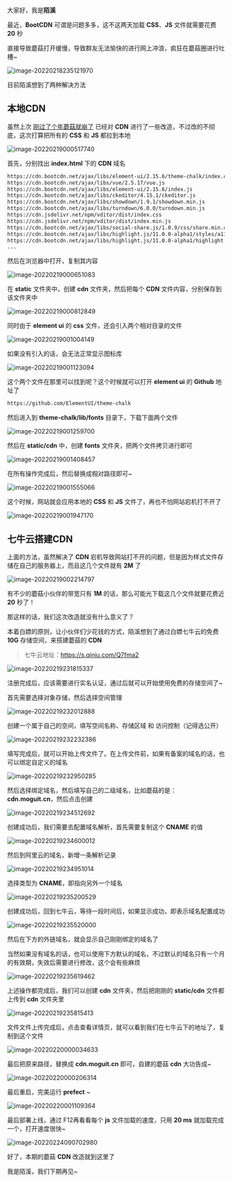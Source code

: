 大家好，我是**陌溪**

最近，**BootCDN** 可谓是问题多多，这不这两天加载 **CSS**、**JS** 文件就需要花费 **20** 秒

直接导致蘑菇打开缓慢，导致群友无法愉快的进行网上冲浪，疯狂在蘑菇圈进行吐槽~


![image-20220218235121970](images/image-20220218235121970.png)

目前陌溪想到了两种解决方法

## 本地CDN

虽然上次 [刚过了个年蘑菇就崩了](https://mp.weixin.qq.com/s/Hz-gkwhv21QDu160IvRfnA) 已经对 **CDN** 进行了一些改造，不过改的不彻底，这次打算把所有的 **CSS** 和 **JS** 都拉到本地


![image-20220219000517740](images/image-20220219000517740.png)

首先，分别找出 **index.html** 下的 **CDN** 域名

```bash
https://cdn.bootcdn.net/ajax/libs/element-ui/2.15.6/theme-chalk/index.css
https://cdn.bootcdn.net/ajax/libs/vue/2.5.17/vue.js
https://cdn.bootcdn.net/ajax/libs/element-ui/2.15.6/index.js
https://cdn.bootcdn.net/ajax/libs/ckeditor/4.15.1/ckeditor.js
https://cdn.bootcdn.net/ajax/libs/showdown/1.9.1/showdown.min.js
https://cdn.bootcdn.net/ajax/libs/turndown/6.0.0/turndown.min.js
https://cdn.jsdelivr.net/npm/vditor/dist/index.css
https://cdn.jsdelivr.net/npm/vditor/dist/index.min.js
https://cdn.bootcdn.net/ajax/libs/social-share.js/1.0.9/css/share.min.css
https://cdn.bootcdn.net/ajax/libs/highlight.js/11.0.0-alpha1/styles/a11y-dark.min.css
https://cdn.bootcdn.net/ajax/libs/highlight.js/11.0.0-alpha1/highlight.min.js
...
```

然后在浏览器中打开，复制其内容


![image-20220219000651083](images/image-20220219000651083.png)

在 **static** 文件夹中，创建 **cdn** 文件夹，然后把每个 **CDN** 文件内容，分别保存到该文件夹中


![image-20220219000812849](images/image-20220219000812849.png)

同时由于 **element ui** 的 **css** 文件，还会引入两个相对目录的文件


![image-20220219001004149](images/image-20220219001004149.png)

如果没有引入的话，会无法正常显示图标库


![image-20220219001123094](images/image-20220219001123094.png)

这个两个文件在那里可以找到呢？这个时候就可以打开 **element ui** 的 **Github** 地址了

```bash
https://github.com/ElementUI/theme-chalk
```

然后进入到 **theme-chalk/lib/fonts** 目录下，下载下面两个文件


![image-20220219001259700](images/image-20220219001259700.png)

然后在 **static/cdn** 中，创建 **fonts** 文件夹，把两个文件拷贝进行即可


![image-20220219001408457](images/image-20220219001408457.png)

在所有操作完成后，然后替换成相对路径即可~


![image-20220219001555066](images/image-20220219001555066.png)

这个时候，网站就会应用本地的 **CSS** 和 **JS** 文件了，再也不怕网站宕机打不开了


![image-20220219001947170](images/image-20220219001947170.png)

## 七牛云搭建CDN

上面的方法，虽然解决了 **CDN** 宕机导致网站打不开的问题，但是因为样式文件存储在自己的服务器上，而且这几个文件就有 **2M** 了


![image-20220219002214797](images/image-20220219002214797.png)

有不少的蘑菇小伙伴的带宽只有 **1M** 的话，那么可能光下载这几个文件就要花费近 **20** 秒了！

那这样的话，我们这次改造就没有什么意义了？

本着白嫖的原则，让小伙伴们少花钱的方式，陌溪想到了通过白嫖七牛云的免费 **10G** 存储空间，来搭建蘑菇的 **CDN**

> 七牛云地址：https://s.qiniu.com/Q7fma2


![image-20220219231815337](images/image-20220219231815337.png)

注册完成后，应该需要进行实名认证，通过后就可以开始使用免费的存储空间了~

首先需要选择对象存储，然后选择空间管理


![image-20220219232012888](images/image-20220219232012888.png)

创建一个属于自己的空间，填写空间名称、存储区域 和 访问控制（记得选公开）


![image-20220219232232386](images/image-20220219232232386.png)

填写完成后，就可以开始上传文件了。在上传文件前，如果有备案的域名的话，也可以绑定自定义的域名


![image-20220219232950285](images/image-20220219232950285.png)

然后选择绑定域名，然后填写自己的二级域名，比如蘑菇的是：**cdn.moguit.cn**，然后点击创建


![image-20220219234512692](images/image-20220219234512692.png)

创建成功后，我们需要去配置域名解析，首先需要复制这个 **CNAME** 的值


![image-20220219234600012](images/image-20220219234600012.png)

然后到阿里云的域名，新增一条解析记录


![image-20220219234951014](images/image-20220219234951014.png)

选择类型为 **CNAME**，即指向另外一个域名


![image-20220219235200529](images/image-20220219235200529.png)

创建成功后，回到七牛云，等待一段时间后，如果显示成功，即表示域名配置成功


![image-20220219235520000](images/image-20220219235520000.png)

然后在下方的外链域名，就会显示自己刚刚绑定的域名了

当然如果没有域名的话，也可以使用下方默认的域名，不过默认的域名只有一个月的有效期，失效后需要进行修改，这个会有些麻烦


![image-20220219235619462](images/image-20220219235619462.png)

上述操作都完成后，我们可以创建 **cdn** 文件夹，然后把刚刚的 **static/cdn** 文件都上传到 **cdn** 文件夹里


![image-20220219235815413](images/image-20220219235815413.png)

文件文件上传完成后，点击查看详情页，就可以看到我们在七牛云下的地址了，复制到这个文件


![image-20220220000034633](images/image-20220220000034633.png)

最后把原来路径，替换成 **cdn.moguit.cn** 即可，自建的蘑菇 **cdn** 大功告成~


![image-20220220000206314](images/image-20220220000206314.png)

最后重启，完美运行 **prefect** ~


![image-20220220001109364](images/image-20220220001109364.png)

最后部署上线，通过 F12再看看每个 **js** 文件加载的速度，只用 **20 ms** 就加载完成一个，打开速度很快~


![image-20220224090702980](images/image-20220224090702980.png)

 好了，本期的蘑菇 **CDN** 改造就到这里了

我是陌溪，我们下期再见~